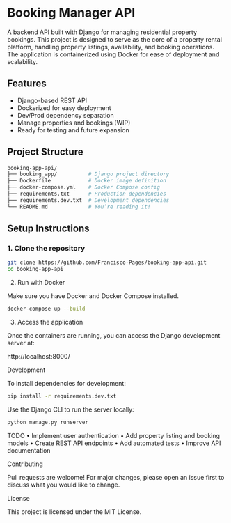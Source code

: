 # Booking Manager API

A backend API built with Django for managing residential property bookings. This project is designed to serve as the core of a property rental platform, handling property listings, availability, and booking operations. The application is containerized using Docker for ease of deployment and scalability.

## Features

- Django-based REST API
- Dockerized for easy deployment
- Dev/Prod dependency separation
- Manage properties and bookings (WIP)
- Ready for testing and future expansion

## Project Structure
```bash
booking-app-api/
├── booking_app/          # Django project directory
├── Dockerfile            # Docker image definition
├── docker-compose.yml    # Docker Compose config
├── requirements.txt      # Production dependencies
├── requirements.dev.txt  # Development dependencies
└── README.md             # You’re reading it!
```
## Setup Instructions

### 1. Clone the repository

```bash
git clone https://github.com/Francisco-Pages/booking-app-api.git
cd booking-app-api
```
2. Run with Docker

Make sure you have Docker and Docker Compose installed.
```bash
docker-compose up --build
```
3. Access the application

Once the containers are running, you can access the Django development server at:

http://localhost:8000/

Development

To install dependencies for development:
```bash
pip install -r requirements.dev.txt
```
Use the Django CLI to run the server locally:
```bash
python manage.py runserver
```

TODO
	•	Implement user authentication
	•	Add property listing and booking models
	•	Create REST API endpoints
	•	Add automated tests
	•	Improve API documentation

Contributing

Pull requests are welcome! For major changes, please open an issue first to discuss what you would like to change.

License

This project is licensed under the MIT License.
